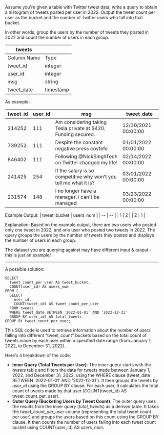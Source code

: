 Assume you're given a table with Twitter tweet data, write a query to obtain a histogram of tweets posted per user in 2022. Output the tweet count per user as the bucket and the number of Twitter users who fall into that bucket.

In other words, group the users by the number of tweets they posted in 2022 and count the number of users in each group.

|tweets | | 
| --| -- | 
|Column Name |	Type
|tweet_id|	integer
|user_id|	integer
|msg|	string
|tweet_date|	timestamp

As example:

| tweet_id	| user_id| 	msg	| tweet_date|
| -- | -- | -- | --|
 214252	| 111	| Am considering taking Tesla private at $420. Funding secured.| 	12/30/2021 00:00:00
739252	| 111	| Despite the constant negative press covfefe | 	01/01/2022 00:00:00
846402	| 111	| Following @NickSinghTech on Twitter changed my life!	| 02/14/2022 00:00:00
241425	| 254 | 	If the salary is so competitive why won’t you tell me what it is?	| 03/01/2022 00:00:00
231574	| 148 |	I no longer have a manager. I can't be managed	| 03/23/2022 00:00:00


Example Output:
| tweet_bucket	| users_num |
| -- | -- |
| 1	| 2 |
| 2	| 1 |

Explanation:
Based on the example output, there are two users who posted only one tweet in 2022, and one user who posted two tweets in 2022. The query groups the users by the number of tweets they posted and displays the number of users in each group.

The dataset you are querying against may have different input & output - this is just an example!

***

A possible solution:
```
SELECT 
  tweet_count_per_user AS tweet_bucket, 
  COUNT(user_id) AS users_num 
FROM (
  SELECT 
    user_id, 
    COUNT(tweet_id) AS tweet_count_per_user 
  FROM tweets 
  WHERE tweet_date BETWEEN '2022-01-01' AND '2022-12-31' 
  GROUP BY user_id) AS total_tweets 
GROUP BY tweet_count_per_user;
```

This SQL code is used to retrieve information about the number of users falling into different "tweet_count" buckets based on the total count of tweets made by each user within a specified date range (from January 1, 2022, to December 31, 2022).

Here's a breakdown of the code:
* **Inner Query (Total Tweets per User)**:
The inner query starts with the *tweets* table and filters the data for tweets made between January 1, 2022, and December 31, 2022, using the WHERE clause (tweet_date BETWEEN '2022-01-01' AND '2022-12-31').
It then groups the tweets by *user_id* using the GROUP BY clause.
For each user, it calculates the total count of tweets made by that user (COUNT(tweet_id) AS tweet_count_per_user).
* **Outer Query (Bucketing Users by Tweet Count)**:
The outer query uses the results from the inner query (*total_tweets*) as a derived table.
It takes the *tweet_count_per_user* column (representing the total tweet count per user) and groups the users based on this count using the GROUP BY clause.
It then counts the number of users falling into each tweet count bucket using COUNT(user_id) AS *users_num*.